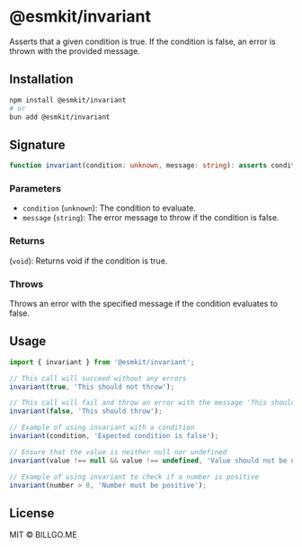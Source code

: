 # @esmkit/invariant

Asserts that a given condition is true. If the condition is false, an error is thrown with the provided message.

## Installation

```bash
npm install @esmkit/invariant
# or
bun add @esmkit/invariant
```

## Signature

```typescript
function invariant(condition: unknown, message: string): asserts condition;
```

### Parameters

- `condition` (`unknown`): The condition to evaluate.
- `message` (`string`): The error message to throw if the condition is false.

### Returns

(`void`): Returns void if the condition is true.

### Throws

Throws an error with the specified message if the condition evaluates to false.

## Usage

```typescript
import { invariant } from '@esmkit/invariant';

// This call will succeed without any errors
invariant(true, 'This should not throw');

// This call will fail and throw an error with the message 'This should throw'
invariant(false, 'This should throw');

// Example of using invariant with a condition
invariant(condition, 'Expected condition is false');

// Ensure that the value is neither null nor undefined
invariant(value !== null && value !== undefined, 'Value should not be null or undefined');

// Example of using invariant to check if a number is positive
invariant(number > 0, 'Number must be positive');
```

## License

MIT © BILLGO.ME
